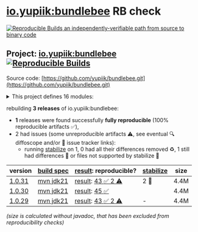 [io.yupiik:bundlebee](https://central.sonatype.com/artifact/io.yupiik/bundlebee/versions) RB check
=======

[![Reproducible Builds](https://reproducible-builds.org/images/logos/rb.svg) an independently-verifiable path from source to binary code](https://reproducible-builds.org/)

## Project: [io.yupiik:bundlebee](https://central.sonatype.com/artifact/io.yupiik/bundlebee/versions) [![Reproducible Builds](https://img.shields.io/endpoint?url=https://raw.githubusercontent.com/jvm-repo-rebuild/reproducible-central/master/content/io/yupiik/bundlebee/badge.json)](https://github.com/jvm-repo-rebuild/reproducible-central/blob/master/content/io/yupiik/bundlebee/README.md)

Source code: [https://github.com/yupiik/bundlebee.git](https://github.com/yupiik/bundlebee.git)

<details><summary>This project defines 16 modules:</summary>

* [io.yupiik.alveoli:alveolus](https://central.sonatype.com/artifact/io.yupiik.alveoli/alveolus/overview)
* [io.yupiik.alveoli:elasticsearch-local](https://central.sonatype.com/artifact/io.yupiik.alveoli/elasticsearch-local/overview)
* [io.yupiik.alveoli:grafana-simple](https://central.sonatype.com/artifact/io.yupiik.alveoli/grafana-simple/overview)
* [io.yupiik.alveoli:kafka-local](https://central.sonatype.com/artifact/io.yupiik.alveoli/kafka-local/overview)
* [io.yupiik.alveoli:loki-simple](https://central.sonatype.com/artifact/io.yupiik.alveoli/loki-simple/overview)
* [io.yupiik.alveoli:minio-local](https://central.sonatype.com/artifact/io.yupiik.alveoli/minio-local/overview)
* [io.yupiik.alveoli:monitoring-alveolus](https://central.sonatype.com/artifact/io.yupiik.alveoli/monitoring-alveolus/overview)
* [io.yupiik.alveoli:postgres-local](https://central.sonatype.com/artifact/io.yupiik.alveoli/postgres-local/overview)
* [io.yupiik.alveoli:prometheus-simple](https://central.sonatype.com/artifact/io.yupiik.alveoli/prometheus-simple/overview)
* [io.yupiik.alveoli:zipkin-simple](https://central.sonatype.com/artifact/io.yupiik.alveoli/zipkin-simple/overview)
* [io.yupiik:bundlebee](https://central.sonatype.com/artifact/io.yupiik/bundlebee/overview)
* [io.yupiik:bundlebee-core](https://central.sonatype.com/artifact/io.yupiik/bundlebee-core/overview)
* [io.yupiik:bundlebee-documentation](https://central.sonatype.com/artifact/io.yupiik/bundlebee-documentation/overview)
* [io.yupiik:bundlebee-junit5](https://central.sonatype.com/artifact/io.yupiik/bundlebee-junit5/overview)
* [io.yupiik:bundlebee-maven-plugin](https://central.sonatype.com/artifact/io.yupiik/bundlebee-maven-plugin/overview)
* [io.yupiik:bundlebee-operator](https://central.sonatype.com/artifact/io.yupiik/bundlebee-operator/overview)
</details>

rebuilding **3 releases** of io.yupiik:bundlebee:
- **1** releases were found successfully **fully reproducible** (100% reproducible artifacts :white_check_mark:),
- 2 had issues (some unreproducible artifacts :warning:, see eventual :mag: diffoscope and/or :memo: issue tracker links):
  - running [stabilize](doc/stabilize.md) on 1, 0 had all their differences removed :recycle:, 1 still had differences :rotating_light: or files not supported by stabilize :no_entry_sign:

| version | [build spec](/BUILDSPEC.md) | [result](https://reproducible-builds.org/docs/jvm/): reproducible? | [stabilize](https://github.com/google/oss-rebuild/blob/main/cmd/stabilize/README.md) | size |
| -- | --------- | ------ | ------ | -- |
| [1.0.31](https://central.sonatype.com/artifact/io.yupiik/bundlebee/1.0.31/pom) | [mvn jdk21](bundlebee-1.0.31.buildspec) | [result](bundlebee-1.0.31.buildinfo): [43 :white_check_mark:  2 :warning:](bundlebee-1.0.31.buildcompare) | 2 :rotating_light: | 4.4M |
| [1.0.30](https://central.sonatype.com/artifact/io.yupiik/bundlebee/1.0.30/pom) | [mvn jdk21](bundlebee-1.0.30.buildspec) | [result](bundlebee-1.0.30.buildinfo): [45 :white_check_mark: ](bundlebee-1.0.30.buildcompare) | | 4.4M |
| [1.0.29](https://central.sonatype.com/artifact/io.yupiik/bundlebee/1.0.29/pom) | [mvn jdk21](bundlebee-1.0.29.buildspec) | [result](bundlebee-1.0.29.buildinfo): [43 :white_check_mark:  2 :warning:](bundlebee-1.0.29.buildcompare) | - | 4.4M |

<i>(size is calculated without javadoc, that has been excluded from reproducibility checks)</i>
